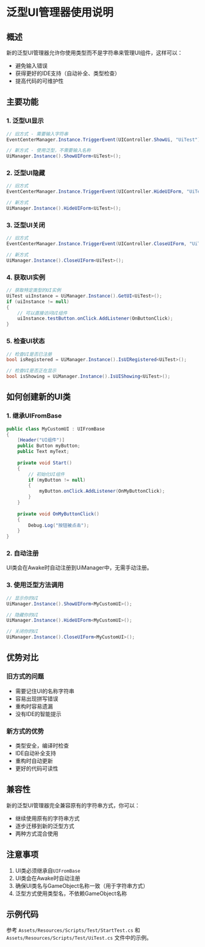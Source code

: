 # 泛型UI管理器使用说明

## 概述
新的泛型UI管理器允许你使用类型而不是字符串来管理UI组件，这样可以：
- 避免输入错误
- 获得更好的IDE支持（自动补全、类型检查）
- 提高代码的可维护性

## 主要功能

### 1. 泛型UI显示
```csharp
// 旧方式 - 需要输入字符串
EventCenterManager.Instance.TriggerEvent(UIController.ShowUi, "UiTest");

// 新方式 - 使用泛型，不需要输入名称
UiManager.Instance().ShowUIForm<UiTest>();
```

### 2. 泛型UI隐藏
```csharp
// 旧方式
EventCenterManager.Instance.TriggerEvent(UIController.HideUIForm, "UiTest");

// 新方式
UiManager.Instance().HideUIForm<UiTest>();
```

### 3. 泛型UI关闭
```csharp
// 旧方式
EventCenterManager.Instance.TriggerEvent(UIController.CloseUIForm, "UiTest");

// 新方式
UiManager.Instance().CloseUIForm<UiTest>();
```

### 4. 获取UI实例
```csharp
// 获取特定类型的UI实例
UiTest uiInstance = UiManager.Instance().GetUI<UiTest>();
if (uiInstance != null)
{
    // 可以直接访问UI组件
    uiInstance.testButton.onClick.AddListener(OnButtonClick);
}
```

### 5. 检查UI状态
```csharp
// 检查UI是否已注册
bool isRegistered = UiManager.Instance().IsUIRegistered<UiTest>();

// 检查UI是否正在显示
bool isShowing = UiManager.Instance().IsUIShowing<UiTest>();
```

## 如何创建新的UI类

### 1. 继承UIFromBase
```csharp
public class MyCustomUI : UIFromBase
{
    [Header("UI组件")]
    public Button myButton;
    public Text myText;
    
    private void Start()
    {
        // 初始化UI组件
        if (myButton != null)
        {
            myButton.onClick.AddListener(OnMyButtonClick);
        }
    }
    
    private void OnMyButtonClick()
    {
        Debug.Log("按钮被点击");
    }
}
```

### 2. 自动注册
UI类会在Awake时自动注册到UiManager中，无需手动注册。

### 3. 使用泛型方法调用
```csharp
// 显示你的UI
UiManager.Instance().ShowUIForm<MyCustomUI>();

// 隐藏你的UI
UiManager.Instance().HideUIForm<MyCustomUI>();

// 关闭你的UI
UiManager.Instance().CloseUIForm<MyCustomUI>();
```

## 优势对比

### 旧方式的问题
- 需要记住UI的名称字符串
- 容易出现拼写错误
- 重构时容易遗漏
- 没有IDE的智能提示

### 新方式的优势
- 类型安全，编译时检查
- IDE自动补全支持
- 重构时自动更新
- 更好的代码可读性

## 兼容性
新的泛型UI管理器完全兼容原有的字符串方式，你可以：
- 继续使用原有的字符串方式
- 逐步迁移到新的泛型方式
- 两种方式混合使用

## 注意事项
1. UI类必须继承自`UIFromBase`
2. UI类会在Awake时自动注册
3. 确保UI类名与GameObject名称一致（用于字符串方式）
4. 泛型方式使用类型名，不依赖GameObject名称

## 示例代码
参考 `Assets/Resources/Scripts/Test/StartTest.cs` 和 `Assets/Resources/Scripts/Test/UiTest.cs` 文件中的示例。 